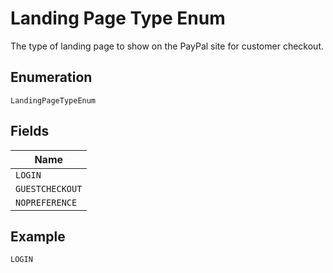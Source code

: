 
# Landing Page Type Enum

The type of landing page to show on the PayPal site for customer checkout.

## Enumeration

`LandingPageTypeEnum`

## Fields

| Name |
|  --- |
| `LOGIN` |
| `GUESTCHECKOUT` |
| `NOPREFERENCE` |

## Example

```
LOGIN
```

